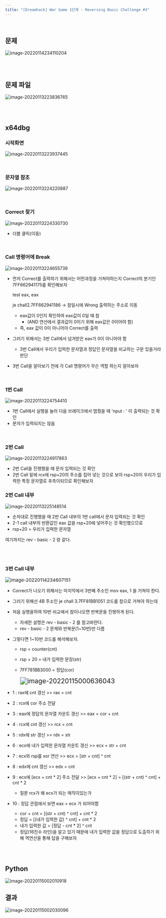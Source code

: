 ```yaml
---
title: "[Dreamhack] War Game 1단계 - Reversing Basic Challenge #3"
---
```


<br>

## 문제

![image-20220114234110204](https://raw.githubusercontent.com/EONION-TH3DB/image_repo/main/img/image-20220114234110204.png)

<br><br>

## 문제 파일

![image-20220113223836765](https://raw.githubusercontent.com/EONION-TH3DB/image_repo/main/img/image-20220113223836765.png)

<br><br>

##  x64dbg

### 시작화면

![image-20220113223937445](https://raw.githubusercontent.com/EONION-TH3DB/image_repo/main/img/image-20220113223937445.png)

<br>

### 문자열 참조

![image-20220113224220887](https://raw.githubusercontent.com/EONION-TH3DB/image_repo/main/img/image-20220113224220887.png)

<br>

### Correct 찾기

![image-20220113224330730](https://raw.githubusercontent.com/EONION-TH3DB/image_repo/main/img/image-20220113224330730.png)

- 더블 클릭(이동)

<br>

### Call 명령어에 Break

![image-20220113224655739](https://raw.githubusercontent.com/EONION-TH3DB/image_repo/main/img/image-20220113224655739.png)

- 먼저 Correct를 출력하기 위해서는 어떤과정을 거쳐야하는지 Correct의 분기인 7FF662941175를 확인해보자

  test eax, eax

  je chall2.7FF662941186 -> 참일시에 Wrong 출력하는 주소로 이동

  - eax값이 0인지 확인하여 eax값이 0일 때 참
    - (AND 연산에서 결과값이 0이기 위해 eax값은 0이어야 함)
  - 즉, eax 값이 0이 아니어야 Correct를 출력

- 그러기 위해서는 3번 Call에서 넘겨받은 eax가 0이 아니어야 함

  - 3번 Call에서 우리가 입력한 문자열과 정답인 문자열을 비교하는 구문 있을거라 판단

- 3번 Call을 알아보기 전에 각 Call 명령어가 무슨 역할 하는지 알아보자

<br>

### 1번 Call

![image-20220113224754410](https://raw.githubusercontent.com/EONION-TH3DB/image_repo/main/img/image-20220113224754410.png)

- 1번 Call에서 실행을 눌러 다음 브레이크에서 멈췄을 때 'nput : ' 이 출력되는 것 확인
- 문자가 입력되지는 않음

<br>

### 2번 Call

![image-20220113224917863](https://raw.githubusercontent.com/EONION-TH3DB/image_repo/main/img/image-20220113224917863.png)

- 2번 Call을 진행했을 때 문자 입력되는 것 확인
- 2번 Call 밑에 rcx에 rsp+20의 주소를 집어 넣는 것으로 보아 rsp+20이 우리가 입력한 특정 문자열로 추측이되므로 확인해보자

### 2번 Call 내부

![image-20220113225148514](https://raw.githubusercontent.com/EONION-TH3DB/image_repo/main/img/image-20220113225148514.png)

- 순차대로 진행했을 때 2번 Call 내부의 1번 call에서 문자 입력되는 것 확인
- 2-1 call 내부의 반환값인 eax 값을 rsp+20에 넣어주는 것 확인했으므로 
- rsp+20 = 우리가 입력한 문자열

여기까지는 rev - basic - 2 랑 같다.

<br><br>

### 3번 Call 내부

<img src="https://raw.githubusercontent.com/EONION-TH3DB/image_repo/main/img/image-20220114234607151.png" alt="image-20220114234607151" style="zoom:107%;" />

- Correct가 나오기 위해서는 마지막에서 3번째 주소인 mov eax, 1 을 거쳐야 한다.

- 그러기 위해선 4B 주소인 je chall 3.7FF81BB1051 코드를 참으로 거쳐야 하는데

- 처음 실행을하여 10번 비교에서 참이나오면 반복문을 진행하게 된다.

  - 자세한 설명은 rev - basic - 2 를 참고바란다.
  - rev - basic - 2 문제와 반복문(1~10번)만 다름

- 그렇다면  1~10번 코드를 해석해보자.

  - rsp = counter(cnt)

  - rsp + 20 = 내가 입력한 문장(str)

  - 7FF781BB3000 = 정답(cor)

    <img src="https://raw.githubusercontent.com/EONION-TH3DB/image_repo/main/img/image-20220115000636043.png" alt="image-20220115000636043" style="zoom:150%;" />

- 1 : rax에 cnt 갱신 >> rax = cnt

- 2 : rcx에 cor 주소 전달

- 3 : eax에 정답의 문자열 카운트 갱신 >> eax = cor + cnt

- 4 : rcx에 cnt 갱신 >> rcx = cnt

- 5 : rdx에 str 갱신 >> rdx = str

- 6 : ecx에 내가 입력한 문자열 카운트 갱신 >> ecx = str + cnt

- 7 : ecx와 rsp를 xor 연산 >> ecx = [str + cnt] ^ cnt

- 8 : edx에 cnt 갱신 >> edx = cnt

- 9 : ecx에 [ecx + cnt * 2] 주소 전달 >> [ecx + cnt * 2] = [(str + cnt) ^ cnt] + cnt * 2

  - 질문 rcx가 왜 ecx가 되는 매직이있는가

- 10 : 정답 관점에서 보면 eax = ecx 가 되어야함
  - cor + cnt  = [(str + cnt) ^ cnt] + cnt * 2
  - 정답 = [(내가 입력한 값) ^ cnt] + cnt * 2
  - 내가 입력한 값 = [정답 - cnt * 2] ^ cnt
  - 정답(16진수 라인)을 알고 있기 때문에 내가 입력한 값을 정답으로 도출하기 위해 역연산을 통해 답을 구해보자

<br><br>

## Python

![image-20220115002010918](https://raw.githubusercontent.com/EONION-TH3DB/image_repo/main/img/image-20220115002010918.png)



## 결과

![image-20220115002030096](https://raw.githubusercontent.com/EONION-TH3DB/image_repo/main/img/image-20220115002030096.png)